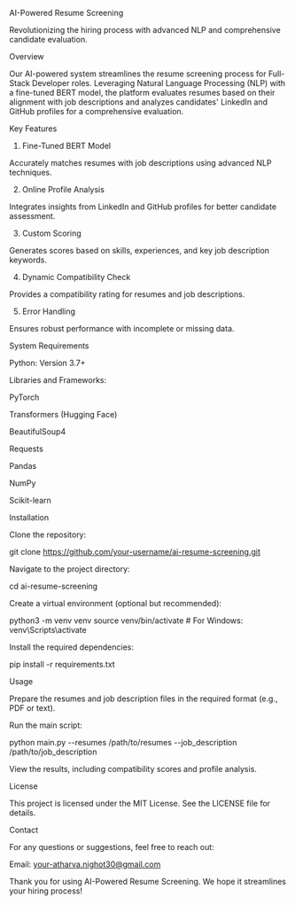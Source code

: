 AI-Powered Resume Screening

Revolutionizing the hiring process with advanced NLP and comprehensive candidate evaluation.

Overview

Our AI-powered system streamlines the resume screening process for Full-Stack Developer roles. Leveraging Natural Language Processing (NLP) with a fine-tuned BERT model, the platform evaluates resumes based on their alignment with job descriptions and analyzes candidates' LinkedIn and GitHub profiles for a comprehensive evaluation.

Key Features

1. Fine-Tuned BERT Model

Accurately matches resumes with job descriptions using advanced NLP techniques.

2. Online Profile Analysis

Integrates insights from LinkedIn and GitHub profiles for better candidate assessment.

3. Custom Scoring

Generates scores based on skills, experiences, and key job description keywords.

4. Dynamic Compatibility Check

Provides a compatibility rating for resumes and job descriptions.

5. Error Handling

Ensures robust performance with incomplete or missing data.

System Requirements

Python: Version 3.7+

Libraries and Frameworks:

PyTorch

Transformers (Hugging Face)

BeautifulSoup4

Requests

Pandas

NumPy

Scikit-learn

Installation

Clone the repository:

git clone https://github.com/your-username/ai-resume-screening.git

Navigate to the project directory:

cd ai-resume-screening

Create a virtual environment (optional but recommended):

python3 -m venv venv
source venv/bin/activate  # For Windows: venv\Scripts\activate

Install the required dependencies:

pip install -r requirements.txt

Usage

Prepare the resumes and job description files in the required format (e.g., PDF or text).

Run the main script:

python main.py --resumes /path/to/resumes --job_description /path/to/job_description

View the results, including compatibility scores and profile analysis.

License

This project is licensed under the MIT License. See the LICENSE file for details.

Contact

For any questions or suggestions, feel free to reach out:

Email: your-atharva.nighot30@gmail.com


Thank you for using AI-Powered Resume Screening. We hope it streamlines your hiring process!

